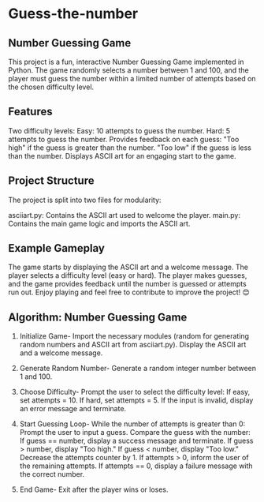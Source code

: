 # Guess-the-number

## Number Guessing Game
This project is a fun, interactive Number Guessing Game implemented in Python. The game randomly selects a number between 1 and 100, and the player must guess the number within a limited number of attempts based on the chosen difficulty level.

## Features
Two difficulty levels:
Easy: 10 attempts to guess the number.
Hard: 5 attempts to guess the number.
Provides feedback on each guess:
"Too high" if the guess is greater than the number.
"Too low" if the guess is less than the number.
Displays ASCII art for an engaging start to the game.

## Project Structure
The project is split into two files for modularity:

asciiart.py: Contains the ASCII art used to welcome the player.
main.py: Contains the main game logic and imports the ASCII art.

## Example Gameplay
The game starts by displaying the ASCII art and a welcome message.
The player selects a difficulty level (easy or hard).
The player makes guesses, and the game provides feedback until the number is guessed or attempts run out.
Enjoy playing and feel free to contribute to improve the project! 😊

## Algorithm: Number Guessing Game

1. Initialize Game-
Import the necessary modules (random for generating random numbers and ASCII art from asciiart.py).
Display the ASCII art and a welcome message.

2. Generate Random Number-
Generate a random integer number between 1 and 100.

3. Choose Difficulty-
Prompt the user to select the difficulty level:
If easy, set attempts = 10.
If hard, set attempts = 5.
If the input is invalid, display an error message and terminate.

4. Start Guessing Loop-
While the number of attempts is greater than 0:
Prompt the user to input a guess.
Compare the guess with the number:
If guess == number, display a success message and terminate.
If guess > number, display "Too high."
If guess < number, display "Too low."
Decrease the attempts counter by 1.
If attempts > 0, inform the user of the remaining attempts.
If attempts == 0, display a failure message with the correct number.

5. End Game-
Exit after the player wins or loses.

